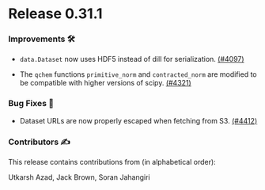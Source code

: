 <!-- orphan: true -->

# Release 0.31.1

<h3>Improvements 🛠</h3>

* `data.Dataset` now uses HDF5 instead of dill for serialization.
  [(#4097)](https://github.com/PennyLaneAI/pennylane/pull/4097)

* The `qchem` functions `primitive_norm` and `contracted_norm` are modified to
  be compatible with higher versions of scipy.
  [(#4321)](https://github.com/PennyLaneAI/pennylane/pull/4321)

<h3>Bug Fixes 🐛</h3>

* Dataset URLs are now properly escaped when fetching from S3.
  [(#4412)](https://github.com/PennyLaneAI/pennylane/pull/4412)

<h3>Contributors ✍️</h3>

This release contains contributions from (in alphabetical order):

Utkarsh Azad,
Jack Brown,
Soran Jahangiri

